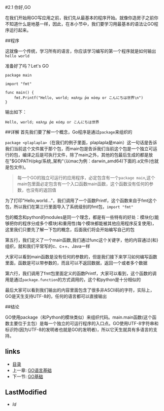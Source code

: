 #2.1 你好,GO

在我们开始用GO写应用之前，我们先从最基本的程序开始。就像你造房子之前你不知道什么是地基一样，因此，在本小节中，我们要学习用最基本的语法让GO程序运行起来。

##程序

这就像一个传统，学习所有的语言，你应该学习编写的第一个程序就是如何输出`hello world`

准备好了吗？Let's GO

	package main

	import "fmt"

	func main() {
    	fmt.Printf("Hello, world; καλημ ́ρα κóσμ or こんにちは世界\n")
	}
	
输出如下：
	
	Hello, world; καλημ ́ρα κóσμ or こんにちは世界	

##详解
首先我们要了解一个概念，Go程序是通过`package`来组织的

`package <plaplapla>`（在我们的例子里面，plaplapla是main）这一句话是告诉我们当前这个文件属于那个包，而main包是告诉我们当前这个包是一个独立可运行的包，编译之后是可执行文件，除了main之外，其他的包最后生成的都是放在"$GOPATH/pkg/系统_架构“（以mac为例：darwin_amd64)下面的.a文件(也就是包文件)。

>每一个GO的独立可运行的应用程序，必定包含有一个`package main`,这个main包里面必定包含有一个入口函数main函数，这个函数没有任何的参数，也没有的返回值

为了打印"Hello,world..."，我们调用了一个函数Printf，这个函数来自于fmt这个包，所以我们在第三行里面导入了系统级别的fmt包，`import "fmt"`

包的概念和python的modules是同一个理念，都是有一些特有的好处：模块化(能够把你的程序分成多个模块)和重用性(每个模块都能被其他应用程序反复使用)，这里我们只要先了解一下包的概念，后面我们将会开始编写自己的包

第五行，我们定义了一个main函数,我们通过func这个关键字，他的内容通过{和}组织，就和我们平常写的c、c++、Java一样

大家可以看到main函数是没有任何的参数的，但是我们接下来学习如何编写函数里面，函数是可以带参数的，而且可以不返回数据，返回一个或者多个数据

第六行，我们调用了fmt包里面定义的函数Printf，大家可以看到，这个函数的调用是通过`package.function`的方式调用的，这个和python是十分相似的

最后大家可以看到我们输出的内容里面包含了很多非ASCII码的字符，实际上，GO是天生支持UTF-8的，任何的语言都可以直接输出


##结论

GO使用package（和Python的模块类似）来组织代码。main.main函数(这个函数主要位于主包）是每一个独立的可运行程序的入口点。GO使用UTF-8字符串和标识符(因为UTF-8的发明者也就是GO的发明者)，所以它天生就具有多语言的支持。

## links
   * [目录](<preface.md>)
   * 上一章: [GO语言基础](<2.md>)
   * 下一节: [GO基础](<2.2.md>)

## LastModified 
   * $Id$